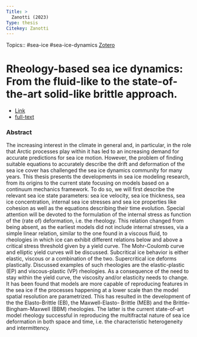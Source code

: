 ```yaml
---
Title: >
  Zanotti (2023)
Type: thesis
Citekey: Zanotti
---
```


Topics:: #sea-ice #sea-ice-dynamics 
[Zotero](zotero://select/items/@Zanotti)

# Rheology-based sea ice dynamics: From the fluid-like to the state-of-the-art solid-like brittle approach.

- [Link](http://amslaurea.unibo.it/30307/) 
- [full-text](https://amslaurea.unibo.it/30307/1/BsC-thesis-zanotti-niccolo.pdf) 
### Abstract
The increasing interest in the climate in general and, in particular, in the role that Arctic processes play within it has led to an increasing demand for accurate predictions for sea ice motion. However, the problem of finding suitable equations to accurately describe the drift and deformation of the sea ice cover has challenged the sea ice dynamics community for many years. This thesis presents the developments in sea ice modeling research, from its origins to the current state focusing on models based on a continuum mechanics framework. To do so, we will first describe the relevant sea ice state parameters: sea ice velocity, sea ice thickness, sea ice concentration, internal sea ice stresses and sea ice properties like cohesion as well as the equations describing their time evolution. Special attention will be devoted to the formulation of the internal stress as function of the (rate of) deformation, i.e. the rheology. This relation changed from being absent, as the earliest models did not include internal stresses, via a simple linear relation, similar to the one found in a viscous fluid, to rheologies in which ice can exhibit different relations below and above a critical stress threshold given by a yield curve. The Mohr-Coulomb curve and elliptic yield curves will be discussed. Subcritical ice behavior is either elastic, viscous or a combination of the two. Supercritical ice deforms plastically. Discussed examples of such rheologies are the elastic-plastic (EP) and viscous-plastic (VP) rheologies. As a consequence of the need to stay within the yield curve, the viscosity and/or elasticity needs to change. It has been found that models are more capable of reproducing features in the sea ice if the processes happening at a lower scale than the model spatial resolution are parametrized. This has resulted in the development of the the Elasto-Brittle (EB), the Maxwell-Elasto- Brittle (MEB) and the Brittle-Bingham-Maxwell (BBM) rheologies. The latter is the current state-of-art model rheology successful in reproducing the multifractal nature of sea ice deformation in both space and time, i.e. the characteristic heterogeneity and intermittency.


